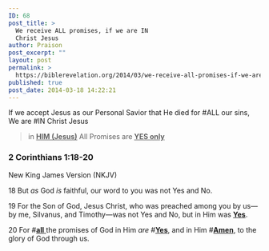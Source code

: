 ```yaml
---
ID: 68
post_title: >
  We receive ALL promises, if we are IN
  Christ Jesus
author: Praison
post_excerpt: ""
layout: post
permalink: >
  https://biblerevelation.org/2014/03/we-receive-all-promises-if-we-are-in-christ-jesus/
published: true
post_date: 2014-03-18 14:22:21
---
```

<div>

If we accept Jesus as our Personal Savior that He died for #ALL our sins, We are #IN Christ Jesus
<blockquote>in <span style="text-decoration: underline;"><strong>HIM (Jesus)</strong></span> All Promises are<strong> </strong><span style="text-decoration: underline;"><strong>YES only</strong></span></blockquote>
<h3>2 Corinthians 1:18-20</h3>
New King James Version (NKJV)

</div>
<div>

18 But <i>as</i> God <i>is</i> faithful, our word to you was not Yes and No.

19 For the Son of God, Jesus Christ, who was preached among you by us—by me, Silvanus, and Timothy—was not Yes and No, but in Him was <span style="text-decoration: underline;"><strong>Yes</strong></span>.

20 For #<span style="text-decoration: underline;"><strong>all</strong> </span>the promises of God in Him <i>are</i> #<span style="text-decoration: underline;"><strong>Yes</strong></span>, and in Him #<span style="text-decoration: underline;"><strong>Amen</strong></span>, to the glory of God through us.

&nbsp;

</div>